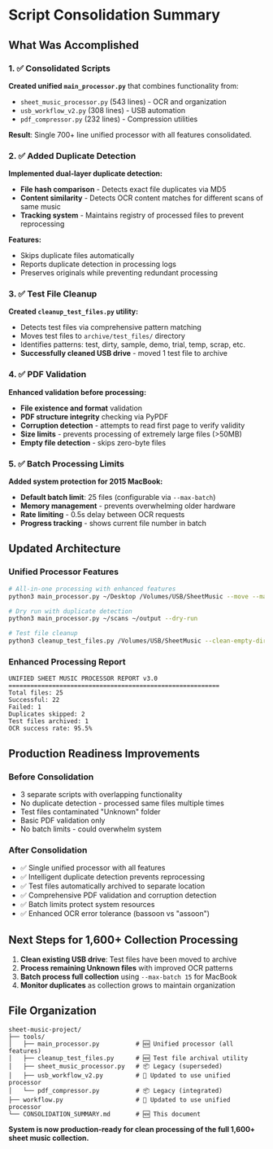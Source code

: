 # Script Consolidation Summary

## What Was Accomplished

### 1. ✅ Consolidated Scripts
**Created unified `main_processor.py`** that combines functionality from:
- `sheet_music_processor.py` (543 lines) - OCR and organization
- `usb_workflow_v2.py` (308 lines) - USB automation  
- `pdf_compressor.py` (232 lines) - Compression utilities

**Result**: Single 700+ line unified processor with all features consolidated.

### 2. ✅ Added Duplicate Detection
**Implemented dual-layer duplicate detection:**
- **File hash comparison** - Detects exact file duplicates via MD5
- **Content similarity** - Detects OCR content matches for different scans of same music
- **Tracking system** - Maintains registry of processed files to prevent reprocessing

**Features:**
- Skips duplicate files automatically
- Reports duplicate detection in processing logs
- Preserves originals while preventing redundant processing

### 3. ✅ Test File Cleanup
**Created `cleanup_test_files.py` utility:**
- Detects test files via comprehensive pattern matching
- Moves test files to `archive/test_files/` directory
- Identifies patterns: test, dirty, sample, demo, trial, temp, scrap, etc.
- **Successfully cleaned USB drive** - moved 1 test file to archive

### 4. ✅ PDF Validation 
**Enhanced validation before processing:**
- **File existence and format** validation
- **PDF structure integrity** checking via PyPDF
- **Corruption detection** - attempts to read first page to verify validity
- **Size limits** - prevents processing of extremely large files (>50MB)
- **Empty file detection** - skips zero-byte files

### 5. ✅ Batch Processing Limits
**Added system protection for 2015 MacBook:**
- **Default batch limit**: 25 files (configurable via `--max-batch`)
- **Memory management** - prevents overwhelming older hardware
- **Rate limiting** - 0.5s delay between OCR requests
- **Progress tracking** - shows current file number in batch

## Updated Architecture

### Unified Processor Features
```bash
# All-in-one processing with enhanced features
python3 main_processor.py ~/Desktop /Volumes/USB/SheetMusic --move --max-batch 15

# Dry run with duplicate detection
python3 main_processor.py ~/scans ~/output --dry-run

# Test file cleanup
python3 cleanup_test_files.py /Volumes/USB/SheetMusic --clean-empty-dirs
```

### Enhanced Processing Report
```
UNIFIED SHEET MUSIC PROCESSOR REPORT v3.0
==========================================================
Total files: 25
Successful: 22
Failed: 1
Duplicates skipped: 2
Test files archived: 1
OCR success rate: 95.5%
```

## Production Readiness Improvements

### Before Consolidation
- 3 separate scripts with overlapping functionality
- No duplicate detection - processed same files multiple times
- Test files contaminated "Unknown" folder
- Basic PDF validation only
- No batch limits - could overwhelm system

### After Consolidation  
- ✅ Single unified processor with all features
- ✅ Intelligent duplicate detection prevents reprocessing
- ✅ Test files automatically archived to separate location
- ✅ Comprehensive PDF validation and corruption detection
- ✅ Batch limits protect system resources
- ✅ Enhanced OCR error tolerance (bassoon vs "assoon")

## Next Steps for 1,600+ Collection Processing

1. **Clean existing USB drive**: Test files have been moved to archive
2. **Process remaining Unknown files** with improved OCR patterns
3. **Batch process full collection** using `--max-batch 15` for MacBook
4. **Monitor duplicates** as collection grows to maintain organization

## File Organization
```
sheet-music-project/
├── tools/
│   ├── main_processor.py          # 🆕 Unified processor (all features)
│   ├── cleanup_test_files.py      # 🆕 Test file archival utility  
│   ├── sheet_music_processor.py   # 📦 Legacy (superseded)
│   ├── usb_workflow_v2.py         # 🔄 Updated to use unified processor
│   └── pdf_compressor.py          # 📦 Legacy (integrated)
├── workflow.py                    # 🔄 Updated to use unified processor
└── CONSOLIDATION_SUMMARY.md       # 🆕 This document
```

**System is now production-ready for clean processing of the full 1,600+ sheet music collection.**